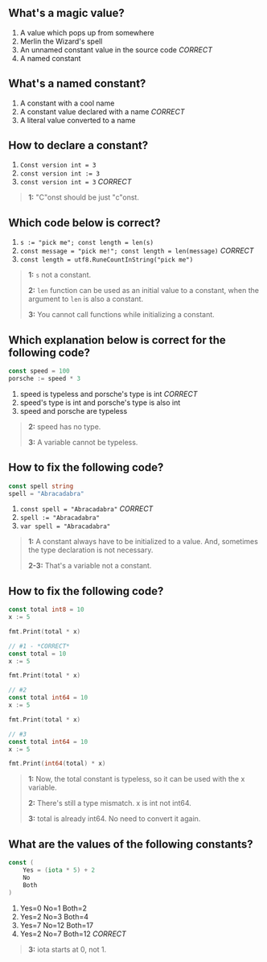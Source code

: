 ## What's a magic value?
1. A value which pops up from somewhere
2. Merlin the Wizard's spell
3. An unnamed constant value in the source code *CORRECT*
4. A named constant


## What's a named constant?
1. A constant with a cool name
2. A constant value declared with a name *CORRECT*
3. A literal value converted to a name


## How to declare a constant?
1. `Const version int = 3`
2. `const version int := 3`
2. `const version int = 3` *CORRECT*

> **1:** "C"onst should be just "c"onst.
>


## Which code below is correct?
1. `s := "pick me"; const length = len(s)`
2. `const message = "pick me!"; const length = len(message)` *CORRECT*
3. `const length = utf8.RuneCountInString("pick me")`

> **1:** `s` not a constant.
>
> **2:** `len` function can be used as an initial value to a constant, when the argument to `len` is also a constant.
>
> **3:** You cannot call functions while initializing a constant.
>


## Which explanation below is correct for the following code?
```go
const speed = 100
porsche := speed * 3
```
1. speed is typeless and porsche's type is int *CORRECT*
2. speed's type is int and porsche's type is also int
3. speed and porsche are typeless

> **2:** speed has no type.
>
> **3:** A variable cannot be typeless.
>


## How to fix the following code?
```go
const spell string
spell = "Abracadabra"
```
1. `const spell = "Abracadabra"` *CORRECT*
2. `spell := "Abracadabra"`
3. `var spell = "Abracadabra"`

> **1:** A constant always have to be initialized to a value. And, sometimes the type declaration is not necessary.
>
> **2-3:** That's a variable not a constant.
>


## How to fix the following code?
```go
const total int8 = 10
x := 5

fmt.Print(total * x)
```

```go
// #1 - *CORRECT*
const total = 10
x := 5

fmt.Print(total * x)

// #2
const total int64 = 10
x := 5

fmt.Print(total * x)

// #3
const total int64 = 10
x := 5

fmt.Print(int64(total) * x)
```

> **1:** Now, the total constant is typeless, so it can be used with the x variable.
>
> **2:** There's still a type mismatch. x is int not int64.
>
> **3:** total is already int64. No need to convert it again.
>


## What are the values of the following constants?
```go
const (
    Yes = (iota * 5) + 2
    No
    Both
)
```
1. Yes=0 No=1 Both=2
2. Yes=2 No=3 Both=4
3. Yes=7 No=12 Both=17
4. Yes=2 No=7 Both=12 *CORRECT*

> **3:** iota starts at 0, not 1.
>